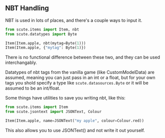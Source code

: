## NBT Handling
NBT is used in lots of places, and there's a couple ways to input it.
```python
from scute.items import Item, nbt
from scute.datatypes import Byte

Item(Item.apple, nbt(mytag=Byte(1)))
Item(Item.apple, {"mytag": Byte(1)})
```
There is no functional difference between these two, and they can be used interchangably.

Datatypes of nbt tags from the vanilla game (like CustomModelData) are assumed, meaning you can just pass in an int or a float,
but for your own tags you shold specify a type like `scute.datasources.Byte` or it will be assumed to be an int/float.

Some things have utilities to save you writing nbt, like this:
```python
from scute.items import Item
from scute.jsontext import JSONText, Colour

Item(Item.apple, name=JSONText("my apple", colour=Colour.red))
```
This also allows you to use JSONText() and not write it out yourself.